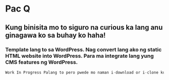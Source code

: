 # Pac Q

## Kung binisita mo to siguro na curious ka lang anu ginagawa ko sa buhay ko haha!

### Template lang to sa WordPress. Nag convert lang ako ng static HTML website into WordPress. Para ma integrate lang yung CMS features ng WordPress.


```javascript
Work In Progress Palang to pero pwede mo naman i-download or i-clone kung trip mo.
```




